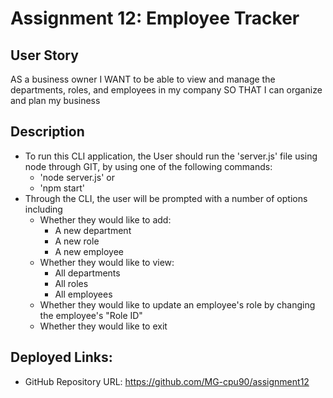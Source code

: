 # Assignment 12: Employee Tracker

## User Story
AS a business owner
I WANT to be able to view and manage the departments, roles, and employees in my company
SO THAT I can organize and plan my business

## Description
* To run this CLI application, the User should run the 'server.js' file using node through GIT, by using one of the following commands: 
    * 'node server.js' or
    * 'npm start'
* Through the CLI, the user will be prompted with a number of options including
    * Whether they would like to add:
        * A new department
        * A new role
        * A new employee
    * Whether they would like to view:
        * All departments
        * All roles
        * All employees
    * Whether they would like to update an employee's role by changing the employee's "Role ID"
    * Whether they would like to exit

## Deployed Links:
* GitHub Repository URL: https://github.com/MG-cpu90/assignment12
